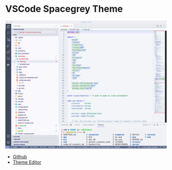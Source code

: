 # VSCode Spacegrey Theme

![](./images/screenshot-20210721-121723.png)

- [Github](https://github.com/FlatMapIO/vscode-spacegrey-color-theme)
- [Theme Editor](https://themes.vscode.one/)

